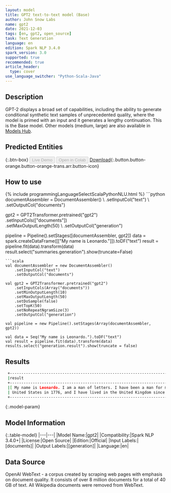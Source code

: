 ```yaml
---
layout: model
title: GPT2 text-to-text model (Base)
author: John Snow Labs
name: gpt2
date: 2021-12-03
tags: [en, gpt2, open_source]
task: Text Generation
language: en
edition: Spark NLP 3.4.0
spark_version: 3.0
supported: true
recommended: true
article_header:
  type: cover
use_language_switcher: "Python-Scala-Java"
---
```


## Description

GPT-2 displays a broad set of capabilities, including the ability to generate conditional synthetic text samples of unprecedented quality, where the model is primed with an input and it generates a lengthy continuation. This is the Base model. Other models (medium, large) are also available in [Models Hub](https://nlp.johnsnowlabs.com/models?task=Text+Generation).

## Predicted Entities



{:.btn-box}
<button class="button button-orange" disabled>Live Demo</button>
<button class="button button-orange" disabled>Open in Colab</button>
[Download](https://s3.amazonaws.com/auxdata.johnsnowlabs.com/public/models/gpt2_en_3.4.0_3.0_1638510926608.zip){:.button.button-orange.button-orange-trans.arr.button-icon}

## How to use



<div class="tabs-box" markdown="1">
{% include programmingLanguageSelectScalaPythonNLU.html %}
```python
documentAssembler = DocumentAssembler() \
    .setInputCol("text") \
    .setOutputCol("documents")
    
gpt2 = GPT2Transformer.pretrained("gpt2") \
    .setInputCols(["documents"]) \
    .setMaxOutputLength(50) \\
    .setOutputCol("generation")
    
pipeline = Pipeline().setStages([documentAssembler, gpt2])
data = spark.createDataFrame([["My name is Leonardo."]]).toDF("text")
result = pipeline.fit(data).transform(data)
result.select("summaries.generation").show(truncate=False)
```
```scala
val documentAssembler = new DocumentAssembler()
    .setInputCol("text")
    .setOutputCol("documents")

val gpt2 = GPT2Transformer.pretrained("gpt2")
    .setInputCols(Array("documents"))
    .setMinOutputLength(10)
    .setMaxOutputLength(50)
    .setDoSample(false)
    .setTopK(50)
    .setNoRepeatNgramSize(3)
    .setOutputCol("generation")
      
val pipeline = new Pipeline().setStages(Array(documentAssembler, gpt2))

val data = Seq("My name is Leonardo.").toDF("text")
val result = pipeline.fit(data).transform(data)
results.select("generation.result").show(truncate = false)
```
</div>

## Results

```bash
 +----------------------------------------------------------------------------------------------------------------------------------------------------------------------------------------------------+
 |result                                                                                                                                                                                                                  |
 +----------------------------------------------------------------------------------------------------------------------------------------------------------------------------------------------------+
 |[ My name is Leonardo. I am a man of letters. I have been a man for many years. I was born in the year 1776. I came to the  |
 | United States in 1776, and I have lived in the United Kingdom since 1776]                                                                                         |
 +----------------------------------------------------------------------------------------------------------------------------------------------------------------------------------------------------+
```

{:.model-param}
## Model Information

{:.table-model}
|---|---|
|Model Name:|gpt2|
|Compatibility:|Spark NLP 3.4.0+|
|License:|Open Source|
|Edition:|Official|
|Input Labels:|[documents]|
|Output Labels:|[generation]|
|Language:|en|

## Data Source

OpenAI WebText  - a corpus created by scraping web pages with emphasis on document quality. It consists of over 8 million documents for a total of 40 GB of text. All Wikipedia documents were removed from WebText.

